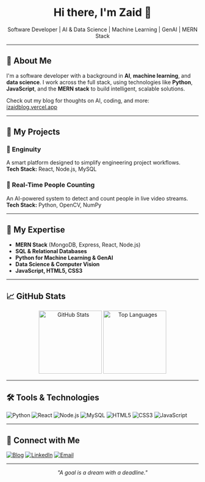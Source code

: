 <h1 align="center">Hi there, I'm Zaid 👋</h1>

<p align="center">
  Software Developer | AI & Data Science | Machine Learning | GenAI | MERN Stack
</p>

---

## 🧠 About Me

I'm a software developer with a background in **AI**, **machine learning**, and **data science**. I work across the full stack, using technologies like **Python**, **JavaScript**, and the **MERN stack** to build intelligent, scalable solutions.

Check out my blog for thoughts on AI, coding, and more: [izaidblog.vercel.app](https://izaidblog.vercel.app)

---

## 💼 My Projects

### 🔧 Enginuity
A smart platform designed to simplify engineering project workflows.  
**Tech Stack:** React, Node.js, MySQL  

### 🎥 Real-Time People Counting
An AI-powered system to detect and count people in live video streams.  
**Tech Stack:** Python, OpenCV, NumPy  

---

## 🚀 My Expertise

- **MERN Stack** (MongoDB, Express, React, Node.js)  
- **SQL & Relational Databases**  
- **Python for Machine Learning & GenAI**  
- **Data Science & Computer Vision**  
- **JavaScript, HTML5, CSS3**

---

## 📈 GitHub Stats

<p align="center">
  <img src="https://github-readme-stats.vercel.app/api?username=your-github-username&show_icons=true&theme=dark" alt="GitHub Stats" height="165"/>
  <img src="https://github-readme-stats.vercel.app/api/top-langs/?username=your-github-username&layout=compact&theme=dark" alt="Top Languages" height="165"/>
</p>

---

## 🛠️ Tools & Technologies

![Python](https://img.shields.io/badge/Python-3776AB?style=for-the-badge&logo=python&logoColor=white)
![React](https://img.shields.io/badge/React-20232A?style=for-the-badge&logo=react&logoColor=61DAFB)
![Node.js](https://img.shields.io/badge/Node.js-339933?style=for-the-badge&logo=nodedotjs&logoColor=white)
![MySQL](https://img.shields.io/badge/MySQL-00758F?style=for-the-badge&logo=mysql&logoColor=white)
![HTML5](https://img.shields.io/badge/HTML5-E34F26?style=for-the-badge&logo=html5&logoColor=white)
![CSS3](https://img.shields.io/badge/CSS3-1572B6?style=for-the-badge&logo=css3&logoColor=white)
![JavaScript](https://img.shields.io/badge/JavaScript-F7DF1E?style=for-the-badge&logo=javascript&logoColor=black)

---

## 🔗 Connect with Me

[![Blog](https://img.shields.io/badge/Blog-izaidblog.vercel.app-0A0A0A?style=flat-square&logo=vercel)](https://izaidblog.vercel.app/)
[![LinkedIn](https://img.shields.io/badge/LinkedIn-zaid-blue?style=flat-square&logo=linkedin)](https://in.linkedin.com/in/zaid-madari-87635726a)
[![Email](https://img.shields.io/badge/Email-zaid@example.com-red?style=flat-square&logo=gmail)](mailto:izaid.dev@gmail.com)

---

<p align="center">
  <i>"A goal is a dream with a deadline."</i>
</p>
